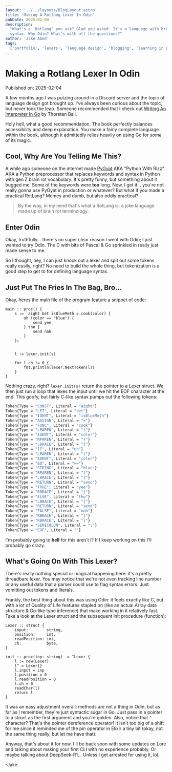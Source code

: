 ```yaml
---
layout: '../../layouts/BlogLayout.astro'
title: 'Making A Rotlang Lexer In Odin'
pubDate: 2025-02-04
description:
  "What's a 'Rotlang' you ask? Glad you asked. It's a language with brainrot
  syntax. Why Odin? What's with all the questions?"
author: 'Jake Abed'
tags:
  ['portfolio', 'lexers', 'language design', 'blogging', 'learning in public']
---
```


# Making a Rotlang Lexer In Odin

Published on: 2025-02-04

A few months ago I was putzing around in a Discord server and the topic of
language design got brought up. I've always been curious about the topic, but
never took the leap. Someone recommended that I check out
[Writing An Interpreter In Go](https://interpreterbook.com/) by Thorsten Ball.

Holy hell, what a good recommendation. The book perfectly balances accessibility
and deep explanation. You make a fairly complete language within the book,
although it admittedly relies heavily on using Go for _some_ of its magic.

## Cool, Why Are You Telling Me This?

A while ago someone on the internet made
[PyGyat](https://github.com/shamith09/pygyat) AKA "Python With Rizz" AKA a
Python preprocessor that replaces keywords and syntax in Python with gen Z brain
rot vocabulary. It's pretty funny, but something about it bugged me. Some of the
keywords were **too** long. Now, I get it... you're not really gonna use PyGyat
in production or whatever? But what if you made a practical RotLang? Memey and
dumb, but also oddly practical?

> By the way, in my mind that's what a RotLang is: a joke language made up of
> brain rot terminology.

## Enter Odin

Okay, truthfully... there's no super clear reason I went with Odin; I just
wanted to try Odin. The C with bits of Pascal & Go sprinkled in really just made
sense to me.

So I thought, hey, I can just knock out a lexer and spit out some tokens really
easily, right? No need to build the whole thing, but tokenization is a good step
to get to for defining language syntax.

## Just Put The Fries In The Bag, Bro...

Okay, heres the main file of the program feature a snippet of code:

```zig
main :: proc() {
	s := `aight bet isBlueMeth = cook(color) {
	    uh (color == "blue") {
			send yee
		} tho {
		    send nah
		}
	};`


	l := lexer.init(s)

	for l.ch != 0 {
		fmt.println(lexer.NextToken(l))
	}
}
```

Nothing crazy, right? `lexer.init(s)` return the pointer to a Lexer struct. We
then just run a loop that lexes the input until we hit the EOF character at the
end. This goofy, but fairly C-like syntax pumps out the following tokens:

```bash
Token{Type = "CONST", Literal = "aight"}
Token{Type = "LET", Literal = "bet"}
Token{Type = "IDENT", Literal = "isBlueMeth"}
Token{Type = "ASSIGN", Literal = "="}
Token{Type = "FUNC", Literal = "cook"}
Token{Type = "LPAREN", Literal = "("}
Token{Type = "IDENT", Literal = "color"}
Token{Type = "RPAREN", Literal = ")"}
Token{Type = "LBRACE", Literal = "{"}
Token{Type = "IF", Literal = "uh"}
Token{Type = "LPAREN", Literal = "("}
Token{Type = "IDENT", Literal = "color"}
Token{Type = "EQ", Literal = "=="}
Token{Type = "STRING", Literal = "blue"}
Token{Type = "RPAREN", Literal = ")"}
Token{Type = "LBRACE", Literal = "{"}
Token{Type = "RETURN", Literal = "send"}
Token{Type = "TRUE", Literal = "yee"}
Token{Type = "RBRACE", Literal = "}"}
Token{Type = "ELSE", Literal = "tho"}
Token{Type = "LBRACE", Literal = "{"}
Token{Type = "RETURN", Literal = "send"}
Token{Type = "FALSE", Literal = "nah"}
Token{Type = "RBRACE", Literal = "}"}
Token{Type = "RBRACE", Literal = "}"}
Token{Type = "SEMICOLON", Literal = ";"}
Token{Type = "EOF", Literal = ""}
```

I'm probably going to **hell** for this aren't I? If I keep working on this I'll
probably go crazy.

## What's Going On With This Lexer?

There's really nothing special or magical happening here: it's a pretty
threadbare lexer. You may notice that we're not even tracking line number or any
useful data that a parser could use to flag syntax errors. Just vomitting out
tokens and literals.

Frankly, the best thing about this was using Odin: it feels exactly like C, but
with a lot of Quality of Life features stapled on (like an actual Array data
structure & Go-like type inference) that make working in it relatively fast.
Take a look at the Lexer struct and the subsequent init procedure (function):

```zig
Lexer :: struct {
	input:        string,
	position:     int,
	readPosition: int,
	ch:           byte,
}

init :: proc(inp: string) -> ^Lexer {
	l := new(Lexer)
	l^ = Lexer{}
	l.input = inp
	l.position = 0
	l.readPosition = 0
	l.ch = 0
	readChar(l)
	return l
}
```

It was an easy adjustment overall: methods are not a thing in Odin, but as far
as I remember, they're just syntactic sugar in Go. Just pass in a pointer to a
struct as the first argument and you're golden. Also, notice that `^` character?
That's the pointer dereference operator! It isn't too big of a shift for me
since it reminded me of the pin operator in Elixir a tiny bit (okay, not the
same thing really, but let me have that).

Anyway, that's about it for now. I'll be back soon with some updates on Lore and
talking about making your first CLI with no experience probably. Or maybe
talking about DeepSeek-R1... Unless I get arrested for using it, lol.

-Jake
